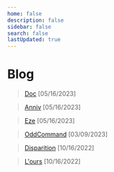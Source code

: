 ```yaml
---
home: false
description: false
sidebar: false
search: false
lastUpdated: true
---
```


# Blog

>  [Doc](/blog/doc-05152023) [05/16/2023]

>  [Anniv](/blog/Anniv) [05/16/2023]

>  [Eze](/blog/Eze) [05/16/2023]

>  [OddCommand](/blog/OddCommand) [03/09/2023]

>  [Disparition](/blog/disparition) [10/16/2022]

>  [L'ours](/blog/ours) [10/16/2022]
